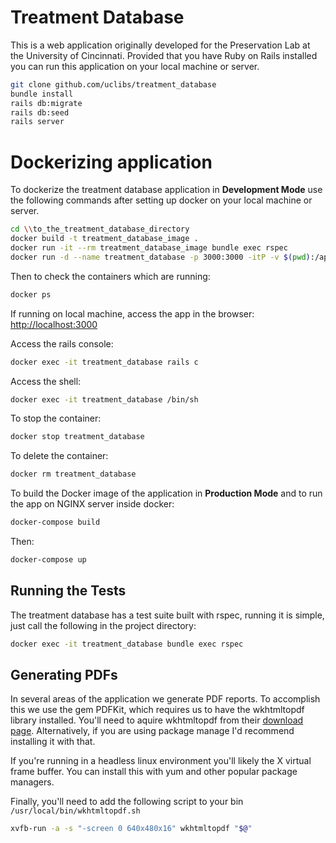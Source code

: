 # Treatment Database

This is a web application originally developed for the Preservation Lab at the University of Cincinnati. Provided that you have Ruby on Rails installed you can run this application on your local machine or server.

```bash
git clone github.com/uclibs/treatment_database
bundle install
rails db:migrate
rails db:seed
rails server
```

# Dockerizing application

To dockerize the treatment database application in **Development Mode** use the following commands after setting up docker on your local machine or server.

```bash
cd \\to_the_treatment_database_directory
docker build -t treatment_database_image .
docker run -it --rm treatment_database_image bundle exec rspec
docker run -d --name treatment_database -p 3000:3000 -itP -v $(pwd):/app treatment_database_image
```

Then to check the containers which are running:

```bash
docker ps
```

If running on local machine, access the app in the browser: [http://localhost:3000](http://localhost:3000)

Access the rails console:

```bash
docker exec -it treatment_database rails c
```

Access the shell:

```bash
docker exec -it treatment_database /bin/sh
```

To stop the container:

```bash
docker stop treatment_database
```

To delete the container:

```bash
docker rm treatment_database
```

To build the Docker image of the application in **Production Mode** and to run the app on NGINX server inside docker:

```bash
docker-compose build
```

Then:

```bash
docker-compose up
```

## Running the Tests

The treatment database has a test suite built with rspec, running it is simple, just call the following in the project directory:

```bash
docker exec -it treatment_database bundle exec rspec
```

## Generating PDFs

In several areas of the application we generate PDF reports. To accomplish this we use the gem PDFKit, which requires us to have the wkhtmltopdf library installed. You'll need to aquire wkhtmltopdf from their [download page](https://wkhtmltopdf.org/downloads.html). Alternatively, if you are using package manage I'd recommend installing it with that.

If you're running in a headless linux environment you'll likely the X virtual frame buffer. You can install this with yum and other popular package managers.

Finally, you'll need to add the following script to your bin `/usr/local/bin/wkhtmltopdf.sh`

```bash
xvfb-run -a -s "-screen 0 640x480x16" wkhtmltopdf "$@"
```

